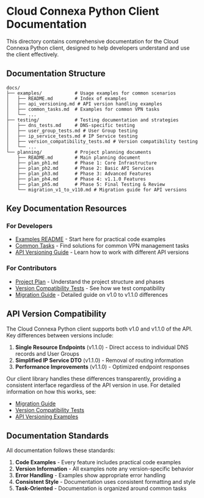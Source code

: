 # Cloud Connexa Python Client Documentation

This directory contains comprehensive documentation for the Cloud Connexa Python client, designed to help developers understand and use the client effectively.

## Documentation Structure

```
docs/
├── examples/            # Usage examples for common scenarios
│   ├── README.md        # Index of examples
│   ├── api_versioning.md # API version handling examples
│   ├── common_tasks.md  # Examples for common VPN tasks
│   └── ...
├── testing/             # Testing documentation and strategies
│   ├── dns_tests.md     # DNS-specific testing
│   ├── user_group_tests.md # User Group testing
│   ├── ip_service_tests.md # IP Service testing
│   ├── version_compatibility_tests.md # Version compatibility testing
│   └── ...
└── planning/            # Project planning documents
    ├── README.md        # Main planning document
    ├── plan_ph1.md      # Phase 1: Core Infrastructure
    ├── plan_ph2.md      # Phase 2: Basic API Services
    ├── plan_ph3.md      # Phase 3: Advanced Features
    ├── plan_ph4.md      # Phase 4: v1.1.0 Features
    ├── plan_ph5.md      # Phase 5: Final Testing & Review
    └── migration_v1_to_v110.md # Migration guide for API versions
```

## Key Documentation Resources

### For Developers

- [Examples README](examples/README.md) - Start here for practical code examples
- [Common Tasks](examples/common_tasks.md) - Find solutions for common VPN management tasks
- [API Versioning Guide](examples/api_versioning.md) - Learn how to work with different API versions

### For Contributors

- [Project Plan](planning/README.md) - Understand the project structure and phases
- [Version Compatibility Tests](testing/version_compatibility_tests.md) - See how we test compatibility
- [Migration Guide](planning/migration_v1_to_v110.md) - Detailed guide on v1.0 to v1.1.0 differences

## API Version Compatibility

The Cloud Connexa Python client supports both v1.0 and v1.1.0 of the API. Key differences between versions include:

1. **Single Resource Endpoints** (v1.1.0) - Direct access to individual DNS records and User Groups
2. **Simplified IP Service DTO** (v1.1.0) - Removal of routing information
3. **Performance Improvements** (v1.1.0) - Optimized endpoint responses

Our client library handles these differences transparently, providing a consistent interface regardless of the API version in use. For detailed information on how this works, see:

- [Migration Guide](planning/migration_v1_to_v110.md)
- [Version Compatibility Tests](testing/version_compatibility_tests.md)
- [API Versioning Examples](examples/api_versioning.md)

## Documentation Standards

All documentation follows these standards:

1. **Code Examples** - Every feature includes practical code examples
2. **Version Information** - All examples note any version-specific behavior
3. **Error Handling** - Examples show appropriate error handling
4. **Consistent Style** - Documentation uses consistent formatting and style
5. **Task-Oriented** - Documentation is organized around common tasks 